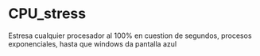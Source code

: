 # CPU_stress
Estresa cualquier procesador al 100% en cuestion de segundos, procesos exponenciales, hasta que windows da pantalla azul
